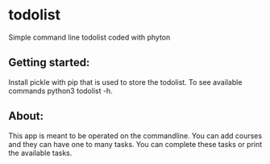 # todolist
Simple command line todolist coded with phyton

## Getting started:
Install pickle with pip that is used to store the todolist.
To see available commands python3 todolist -h.

## About:
This app is meant to be operated on the commandline. You can add courses and they can have one to many tasks. 
You can complete these tasks or print the available tasks.
